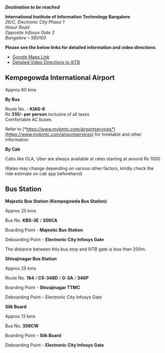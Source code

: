 
***Destination to be reached***

**International Institute of Information Technology Bangalore**  
*26/C, Electronic City Phase 1*  
*Hosur Road*  
*Opposite Infosys Gate 2*  
*Bangalore – 560100*  


**Please see the below links for detailed information and video directions**

- <a href="https://www.google.co.in/maps/place/International+Institute+of+Information+Technology+Bangalore+(IIITB)/@12.8447564,77.661043,17z/data=!3m1!4b1!4m12!1m6!3m5!1s0x3bae135aeb7f340f:0x3ad86af40d2ac611!2sInternational+Institute+of+Information+Technology+Bangalore+(IIITB)!8m2!3d12.8447512!4d77.6632317!3m4!1s0x3bae135aeb7f340f:0x3ad86af40d2ac611!8m2!3d12.8447512!4d77.6632317" target="_blank"> Google Maps Link </a> 
- <a href="http://vidteq.com/embed3.php?urlid=iiit&"> Detailed Video Directions to IIITB </a> 


## Kempegowda International Airport

Approx 60 kms

**By Bus**

Route No. - **KIAS-8**  
Rs **310/- per person** inclusive of all taxes  
Comfortable AC buses

Refer to
[*https://www.mybmtc.com/airportservices*](https://www.mybmtc.com/airportservices)
for timetable and other information

**By Cab**

Cabs like OLA, Uber are always available at rates starting at around Rs
1000

(Rates may change depending on various other factors, kindly check the
ride estimate on cab app beforehand)

## Bus Station

**Majestic Bus Station (Kempegowda Bus Station)**

Approx 25 kms  

Bus No. **KBS-3E** / **356CA**

Boarding Point - **Majestic Bus Station**

Deboarding Point – **Electronic City Infosys Gate**

The distance between this bus stop and IIITB gate is less than 200m.

**Shivajinagar Bus Station**

Approx 25 kms 

Route No. **164** / **CS-348D** / **G-3A** / **346P**

Boarding Point - **Shivajinagar TTMC**

Deboarding Point – Electronic City Infosys Gate

**Silk Board**

Approx 13 kms  

Bus No. **356CW**

Boarding Point – **Silk Board**

Deboarding Point – **Electronic City Infosys Gate**
